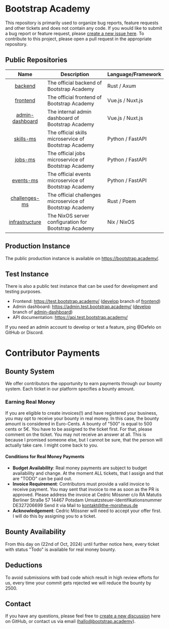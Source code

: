 # Bootstrap Academy

This repository is primarily used to organize bug reports, feature requests and other tickets and does not contain any code. If you would like to submit a bug report or feature request, please [create a new issue here](https://github.com/Bootstrap-Academy/Bootstrap-Academy/issues/new/choose). To contribute to this project, please open a pull request in the appropriate repository.

## Public Repositories
| Name | Description | Language/Framework |
|:-:|-|-|
| [backend](https://github.com/Bootstrap-Academy/backend) | The official backend of Bootstrap Academy | Rust / Axum |
| [frontend](https://github.com/Bootstrap-Academy/frontend) | The official frontend of Bootstrap Academy | Vue.js / Nuxt.js |
| [admin-dashboard](https://github.com/Bootstrap-Academy/admin-dashboard) | The internal admin dashboard of Bootstrap Academy | Vue.js / Nuxt.js |
| [skills-ms](https://github.com/Bootstrap-Academy/skills-ms) | The official skills microservice of Bootstrap Academy | Python / FastAPI |
| [jobs-ms](https://github.com/Bootstrap-Academy/jobs-ms) | The official jobs microservice of Bootstrap Academy | Python / FastAPI |
| [events-ms](https://github.com/Bootstrap-Academy/events-ms) | The official events microservice of Bootstrap Academy | Python / FastAPI |
| [challenges-ms](https://github.com/Bootstrap-Academy/challenges-ms) | The official challenges microservice of Bootstrap Academy | Rust / Poem |
| [infrastructure](https://github.com/Bootstrap-Academy/infrastructure) | The NixOS server configuration for Bootstrap Academy | Nix / NixOS |

## Production Instance
The public production instance is available on https://bootstrap.academy/.

## Test Instance
There is also a public test instance that can be used for development and testing purposes.

- Frontend: https://test.bootstrap.academy/ ([develop](https://github.com/Bootstrap-Academy/frontend/tree/develop) branch of [frontend](https://github.com/Bootstrap-Academy/frontend))
- Admin dashboard: https://admin.test.bootstrap.academy/ ([develop](https://github.com/Bootstrap-Academy/admin-dashboard/tree/develop) branch of [admin-dashboard](https://github.com/Bootstrap-Academy/admin-dashboard))
- API documentation: https://api.test.bootstrap.academy/

If you need an admin account to develop or test a feature, ping @Defelo on GitHub or Discord.


# Contributor Payments

## Bounty System

We offer contributors the opportunity to earn payments through our bounty system. Each ticket in our platform specifies a bounty amount.

### Earning Real Money

If you are eligible to create invoices(!) and have registered your business, you may opt to receive your bounty in real money. In this case, the bounty amount is considered in Euro-Cents. A bounty of "500" is equal to 500 cents or 5€.
You have to be assigned to the ticket first. For that, please comment on the ticket. You may not receive an answer at all. This is because I promised someone else, but I cannot be sure, that the person will actually take care. I might come back to you.

#### Conditions for Real Money Payments

- **Budget Availability**: Real money payments are subject to budget availability and change. At the moment ALL tickets, that I assign and that are "TODO" can be paid out. 
- **Invoice Requirement**: Contributors must provide a valid invoice to receive payment. You may sent that invoice to me as soon as the PR is approved. Please address the invoice at Cedric Mössner
c/o RA Matutis
Berliner Straße 57
14467 Potsdam
Umsatzsteuer-Identifikationsnummer DE327206699
Send it via Mail to kontakt@the-morpheus.de
- **Acknowledgement**: Cedric Mössner will need to accept your offer first. I will do this by assigning you to a ticket.

## Bounty Availability

From this day on (22nd of Oct, 2024) until further notice here, every ticket with status "Todo" is available for real money bounty. 

## Deductions

To avoid submissions with bad code which result in high review efforts for us, every time your commit gets rejected we will reduce the bounty by 2500.

## Contact
If you have any questions, please feel free to [create a new discussion](https://github.com/orgs/Bootstrap-Academy/discussions/new/choose) here on GitHub, or contact us via email (hallo@bootstrap.academy).
